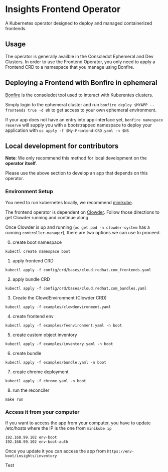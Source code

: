 # Insights Frontend Operator

A Kubernetes operator designed to deploy and managed containerized frontends.

## Usage

The operator is generally availble in the Consoledot Ephemeral and Dev Clusters. In order to use the Frontend Operator, 
you only need to apply a Frontend CRD to a namespace that you manage using Bonfire. 

## Deploying a Frontend with Bonfire in ephemeral

[Bonfire](https://github.com/RedHatInsights/bonfire#bonfire-) is the consoledot tool used to interact with Kuberentes clusters.

Simply login to the ephemeral cluster and run `bonfire deploy $MYAPP --frontends true -d 8h` to get access to your own ephemeral environment. 

If your app does not have an entry into app-interface yet, `bonfire namespace reserve` will supply you with a bootstrapped
namespace to deploy your application with `oc apply -f $My-Frontend-CRD.yaml -n $NS`

## Local development for contributors

**Note**: We only recommend this method for local development on the **operator** **itself**.

Please use the above section to develop an app that depends on this operator.  

### Environment Setup

You need to run kubernetes locally, we recommend [minikube](https://minikube.sigs.k8s.io/docs/).

The frontend operator is dependent on [Clowder](https://github.com/RedHatInsights/clowder#getting-clowder). 
Follow those directions to get Clowder running and continue along.  

Once Clowder is up and running (`oc get pod -n clowder-system` has a running `controller-manager`), there are two
options we can use to proceed. 

0. create boot namespace

```
kubectl create namespace boot
```

1. apply frontend CRD

```
kubectl apply -f config/crd/bases/cloud.redhat.com_frontends.yaml
```

2. apply bundle CRD

```
kubectl apply -f config/crd/bases/cloud.redhat.com_bundles.yaml
```

3. Create the ClowdEnvironment (Clowder CRD)

```
kubectl apply -f examples/clowdenvironment.yaml
```

4. create frontend env

```
kubectl apply -f examples/feenvironment.yaml -n boot
```

5. create custom object inventory

```
kubectl apply -f examples/inventory.yaml -n boot
```

6. create bundle

```
kubectl apply -f examples/bundle.yaml -n boot
```

7. create chrome deployment

```
kubectl apply -f chrome.yaml -n boot
```

8. run the reconciler

```
make run
```

### Access it from your computer

If you want to access the app from your computer, you have to update /etc/hosts where the IP is the one from `minikube ip`

```
192.168.99.102 env-boot
192.168.99.102 env-boot-auth
```

Once you update it you can access the app from `https://env-boot/insights/inventory`

Test
